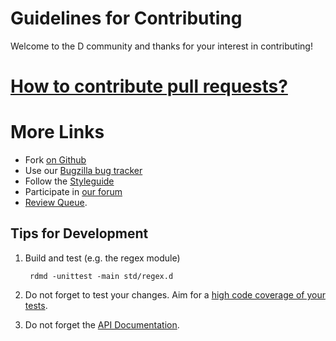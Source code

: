 Guidelines for Contributing
===========================

Welcome to the D community and thanks for your interest in contributing!

# [How to contribute pull requests?](http://wiki.dlang.org/Pull_Requests)

# More Links

* Fork [on Github](https://github.com/D-Programming-Language/phobos)
* Use our [Bugzilla bug tracker](http://d.puremagic.com/issues/)
* Follow the [Styleguide](http://dlang.org/dstyle.html)
* Participate in [our forum](http://forum.dlang.org/)
* [Review Queue](http://wiki.dlang.org/Review_Queue).


Tips for Development
--------------------

1. Build and test (e.g. the regex module)

        rdmd -unittest -main std/regex.d

2. Do not forget to test your changes.
   Aim for a [high code coverage of your tests](http://forum.dlang.org/thread/ki5ovr$17m1$1@digitalmars.com).

3. Do not forget the [API Documentation](http://dlang.org/phobos/).
